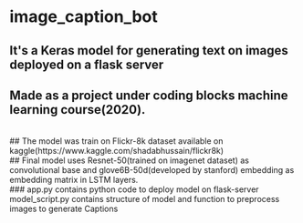 # image_caption_bot
## It's a Keras model for generating text on images deployed on a flask server<br/>
## Made as a project under coding blocks machine learning course(2020).<br/>
<br/>
## The model was train on Flickr-8k dataset available on kaggle(https://www.kaggle.com/shadabhussain/flickr8k)</br>
## Final model uses Resnet-50(trained on imagenet dataset) as convolutional base and glove6B-50d(developed by stanford) embedding as embedding matrix in LSTM layers.<br/>
### app.py contains python code to deploy model on flask-server model_script.py contains structure of model and function to preprocess images to generate Captions
